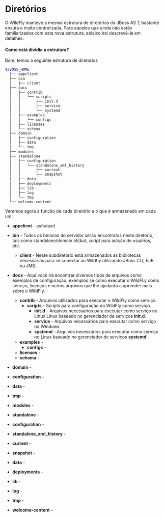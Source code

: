 # Diretórios

O WildFly manteve a mesma estrutura de diretórios do JBoss AS 7, bastante enxuta e muito centralizada. Para aqueles que ainda não estão familiarizados com esta nova estrutura, abiaixo irei descrevê-la em detalhes.

#### Como está dividia a estrutura?

Bom, temos a seguinte estrutura de diretórios

```sh
$JBOSS_HOME
  ├── appclient
  ├── bin
  │   ├── client
  ├── docs
  │   ├── contrib
  │   │   └── scripts
  │   │       ├── init.d
  │   │       ├── service
  │   │       └── systemd
  │   ├── examples
  │   │   └── configs
  │   ├── licenses
  │   └── schema
  ├── domain
  │   ├── configuration
  │   ├── data
  │   └── tmp
  ├── modules
  ├── standalone
  │   ├── configuration
  │   │   └── standalone_xml_history
  │   │       ├── current
  │   │       ├── snapshot
  │   ├── data
  │   ├── deployments
  │   ├── lib
  │   ├── log
  │   └── tmp
  └── welcome-content
```

Veremos agora a função de cada diretório e o que é armazenado em cada um:

* **appclient** - asfsdasd


* **bin** - Todos os binários do servidor serão encontratos neste diretório, tais como standalone/domain.sh|bat, script para adição de usuários, etc.
  * **client** - Neste subdiretório está armazenados as bibliotecas necessárias para se conectar ao Wildfly utilizando JBoss CLI, EJB ou JMS.


* **docs** - Aqui você irá encontrar diversos tipos de arquivos como exemplos de configuração, exemplos se como executar o WildFLy como serviço, licenças e outros arquivos que lhe ajudarão a aprender mais sobre o WildFly.
  * **contrib** - Arquivos utilizados para executar o WildFly como serviço.
    * **scripts** - Scripts para configuração do WildFly como serviço.
      * **init.d** - Arquivos necessários para executar como serviço no Linux Linux baseado no gerenciador de serviços **init.d**.
      * **service** - Arquivos necessários para executar como serviço no Windows
      * **systemd** - Arquivos necessários para executar como serviço no Linux baseado no gerenciador de serviços **systemd**.
  * **examples** - 
    * **configs** - 
  * **licenses** - 
  * **schema** - 


* **domain** - 
* **configuration** - 
* **data** - 
* **tmp** - 
* **modules** - 
* **standalone** - 
* **configuration** - 
* **standalone_xml_history** - 
* **current** - 
* **snapshot** - 
* **data** - 
* **deployments** - 
* **lib** - 
* **log** - 
* **tmp** - 
* **welcome-content** - 

